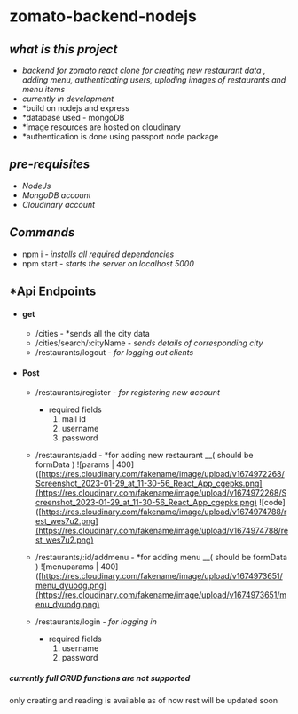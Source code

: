 # zomato-backend-nodejs

## *what is this project*

- *backend for zomato react clone for creating new restaurant data , adding menu, authenticating users, uploding images of restaurants and menu items*
- *currently in development*
- *build on nodejs and express
- *database used - mongoDB
- *image resources are hosted on cloudinary
- *authentication is done using passport node package 

## *pre-requisites*

- *NodeJs*
- *MongoDB account*
- *Cloudinary account*

## *Commands*

- npm i - *installs all required dependancies*
- npm start - *starts the server on localhost 5000*

## *Api Endpoints

- #### get
	- /cities - *sends all the city data
	- /cities/search/:cityName - *sends details of corresponding city*
	- /restaurants/logout - *for logging out clients*

- #### Post
	- /restaurants/register - *for registering new account*
		- required fields
			 1. mail id
			 2. username
			 3. password
			
	- /restaurants/add - *for adding new restaurant __( should be formData ) 
			![params | 400] ([https://res.cloudinary.com/fakename/image/upload/v1674972268/Screenshot_2023-01-29_at_11-30-56_React_App_cgepks.png](https://res.cloudinary.com/fakename/image/upload/v1674972268/Screenshot_2023-01-29_at_11-30-56_React_App_cgepks.png)
			![code] ([https://res.cloudinary.com/fakename/image/upload/v1674974788/rest_wes7u2.png](https://res.cloudinary.com/fakename/image/upload/v1674974788/rest_wes7u2.png)
	 - /restaurants/:id/addmenu - *for adding menu __( should be formData )
		 ![menuparams | 400] ([https://res.cloudinary.com/fakename/image/upload/v1674973651/menu_dyuodg.png](https://res.cloudinary.com/fakename/image/upload/v1674973651/menu_dyuodg.png)
	- /restaurants/login - *for logging in*
		- required fields
			1. username
			2. password

##### *currently full CRUD functions are not supported*
only creating and reading is available as of now
rest will be updated soon
